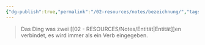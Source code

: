 ```yaml
---
{"dg-publish":true,"permalink":"/02-resources/notes/bezeichnung/","tags":["datenbank"],"noteIcon":"","updated":"2024-08-02T05:25:51.696+02:00"}
---
```


> Das Ding was zwei [[02 - RESOURCES/Notes/Entität\|Entität]]en verbindet, es wird immer als ein Verb eingegeben.

